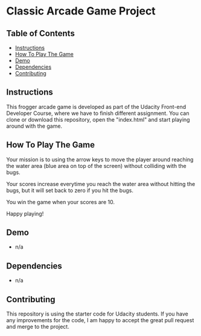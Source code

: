 # Classic Arcade Game Project

## Table of Contents

* [Instructions](#instructions)
* [How To Play The Game](#how-to-play-the-game)
* [Demo](#demo)
* [Dependencies](#dependencies)
* [Contributing](#contributing)

## Instructions

This frogger arcade game is developed as part of the Udacity Front-end Developer Course, where we have to finish different assignment. 
You can clone or download this repository, open the "index.html" and start playing around with the game. 

## How To Play The Game
Your mission is to using the arrow keys to move the player around reaching the water area (blue area on top of the screen) without colliding with the bugs.

Your scores increase everytime you reach the water area without hitting the bugs, but it will set back to zero if you hit the bugs. 

You win the game when your scores are 10. 

Happy playing!

## Demo
- n/a

## Dependencies
- n/a

## Contributing

This repository is using the starter code for Udacity students. If you have any improvements for the code, I am happy to accept the great pull request and merge to the project.
